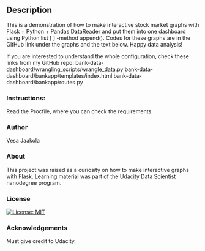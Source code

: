 ## Description


This is a demonstration of how to make interactive stock market graphs with Flask + Python + Pandas DataReader 
and put them into one dashboard using Python list [ ] -method append(). 
Codes for these graphs are in the GitHub link under the graphs and the text below. Happy data analysis!

If you are interested to understand the whole configuration, check these links from my GitHub repo: 
bank-data-dashboard/wrangling_scripts/wrangle_data.py
bank-data-dashboard/bankapp/templates/index.html
bank-data-dashboard/bankapp/routes.py



### Instructions:
Read the Procfile, where you can check the requirements.

### Author

Vesa Jaakola

### About
This project was raised as a curiosity on how to make interactive graphs with Flask. Learning material was part of the Udacity Data Scientist nanodegree program.

### License
[![License: MIT](https://img.shields.io/badge/License-MIT-yellow.svg)](https://opensource.org/licenses/MIT)

### Acknowledgements
Must give credit to Udacity. 


